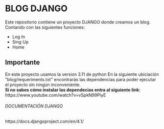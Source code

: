 # BLOG DJANGO

Este repositorio contiene un proyecto DJANGO donde creamos un blog. <br />
Contando con las siguientes funciones:<br />

- Log In
- Sing Up
- Home 

## Importante
</h3>En este proyecto usamos la version 3.11 de python</h3>
En la siguiente ubiciación "blog/requeriments.txt" encontrarás las dependencias para poder ejecutar el proyecto sin ningún inconveniente. <br />
<b>Si no sabes cómo instalar las dependecias entra al siguiente link:</b>
https://www.youtube.com/watch?v=vSpkN99PiyE

<h6>DOCUMENTACIÓN DJANGO</h6>
https://docs.djangoproject.com/en/4.1/


